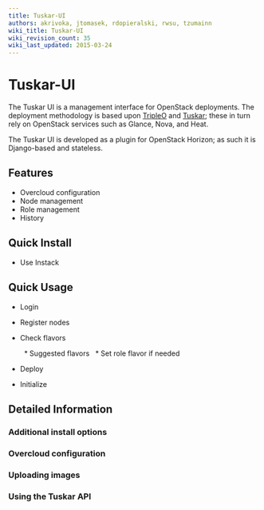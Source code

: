 ```yaml
---
title: Tuskar-UI
authors: akrivoka, jtomasek, rdopieralski, rwsu, tzumainn
wiki_title: Tuskar-UI
wiki_revision_count: 35
wiki_last_updated: 2015-03-24
---
```


# Tuskar-UI

The Tuskar UI is a management interface for OpenStack deployments. The deployment methodology is based upon [TripleO](https://wiki.openstack.org/wiki/TripleO) and [Tuskar](https://wiki.openstack.org/wiki/Tuskar); these in turn rely on OpenStack services such as Glance, Nova, and Heat.

The Tuskar UI is developed as a plugin for OpenStack Horizon; as such it is Django-based and stateless.

## Features

*   Overcloud configuration
*   Node management
*   Role management
*   History

## Quick Install

*   Use Instack

## Quick Usage

*   Login
*   Register nodes
*   Check flavors

        * Suggested flavors
        * Set role flavor if needed

*   Deploy
*   Initialize

## Detailed Information

### Additional install options

### Overcloud configuration

### Uploading images

### Using the Tuskar API
